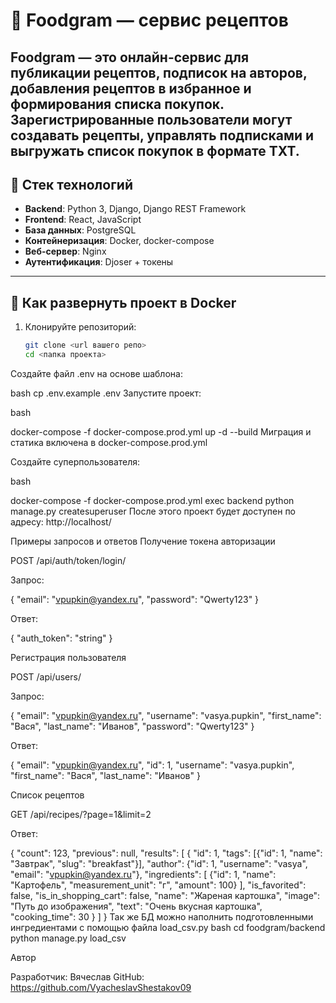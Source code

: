# 🍲 Foodgram — сервис рецептов

**Foodgram** — это онлайн-сервис для публикации рецептов, подписок на авторов, добавления рецептов в избранное и формирования списка покупок.  
Зарегистрированные пользователи могут создавать рецепты, управлять подписками и выгружать список покупок в формате TXT.
---

## 🚀 Стек технологий

- **Backend**: Python 3, Django, Django REST Framework  
- **Frontend**: React, JavaScript  
- **База данных**: PostgreSQL  
- **Контейнеризация**: Docker, docker-compose  
- **Веб-сервер**: Nginx  
- **Аутентификация**: Djoser + токены  

---

## 🔧 Как развернуть проект в Docker

1. Клонируйте репозиторий:
   ```bash
   git clone <url вашего репо>
   cd <папка проекта>
Создайте файл .env на основе шаблона:

bash
cp .env.example .env
Запустите проект:

bash

docker-compose -f docker-compose.prod.yml up -d --build
Миграция и статика включена в docker-compose.prod.yml

Создайте суперпользователя:

bash

docker-compose -f docker-compose.prod.yml exec backend python manage.py createsuperuser
После этого проект будет доступен по адресу:
 http://localhost/


Примеры запросов и ответов
 Получение токена авторизации

POST /api/auth/token/login/

Запрос:

{
  "email": "vpupkin@yandex.ru",
  "password": "Qwerty123"
}


Ответ:

{
  "auth_token": "string"
}

 Регистрация пользователя

POST /api/users/

Запрос:

{
  "email": "vpupkin@yandex.ru",
  "username": "vasya.pupkin",
  "first_name": "Вася",
  "last_name": "Иванов",
  "password": "Qwerty123"
}


Ответ:

{
  "email": "vpupkin@yandex.ru",
  "id": 1,
  "username": "vasya.pupkin",
  "first_name": "Вася",
  "last_name": "Иванов"
}

 Список рецептов

GET /api/recipes/?page=1&limit=2

Ответ:

{
  "count": 123,
  "previous": null,
  "results": [
    {
      "id": 1,
      "tags": [{"id": 1, "name": "Завтрак", "slug": "breakfast"}],
      "author": {"id": 1, "username": "vasya", "email": "vpupkin@yandex.ru"},
      "ingredients": [
        {"id": 1, "name": "Картофель", "measurement_unit": "г", "amount": 100}
      ],
      "is_favorited": false,
      "is_in_shopping_cart": false,
      "name": "Жареная картошка",
      "image": "Путь до изображения",
      "text": "Очень вкусная картошка",
      "cooking_time": 30
    }
  ]
}
Так же БД можно наполнить подготовленными ингредиентами с помощью файла load_csv.py
bash
cd foodgram/backend
python manage.py load_csv

Автор

Разработчик: Вячеслав
GitHub: https://github.com/VyacheslavShestakov09
